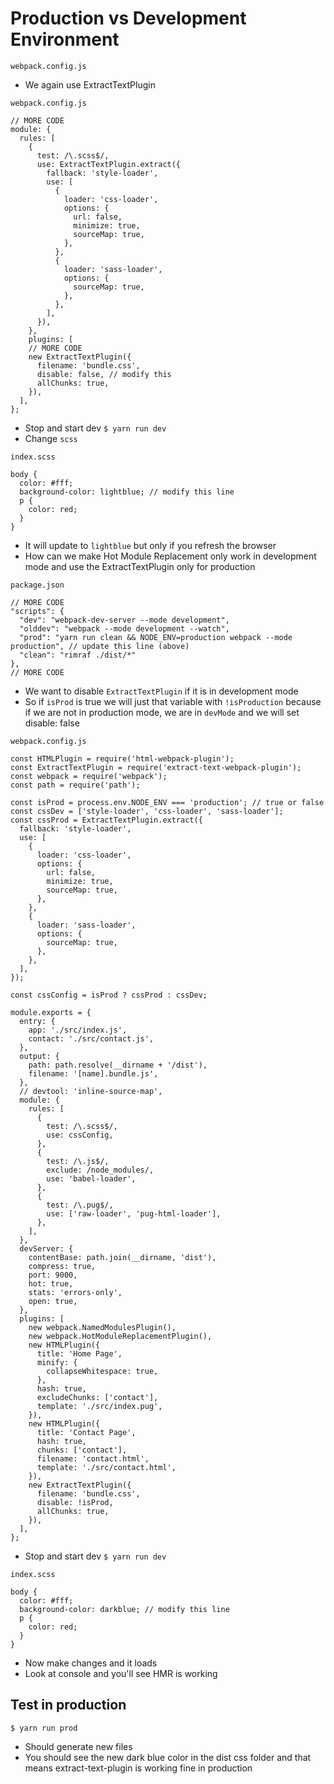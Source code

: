 # Production vs Development Environment
`webpack.config.js`

* We again use ExtractTextPlugin

`webpack.config.js`

```
// MORE CODE
module: {
  rules: [
    {
      test: /\.scss$/,
      use: ExtractTextPlugin.extract({
        fallback: 'style-loader',
        use: [
          {
            loader: 'css-loader',
            options: {
              url: false,
              minimize: true,
              sourceMap: true,
            },
          },
          {
            loader: 'sass-loader',
            options: {
              sourceMap: true,
            },
          },
        ],
      }),
    },
    plugins: [
    // MORE CODE
    new ExtractTextPlugin({
      filename: 'bundle.css',
      disable: false, // modify this
      allChunks: true,
    }),
  ],
};
```

* Stop and start dev `$ yarn run dev`
* Change `scss`

`index.scss`

```
body {
  color: #fff;
  background-color: lightblue; // modify this line
  p {
    color: red;
  }
}
```

* It will update to `lightblue` but only if you refresh the browser
* How can we make Hot Module Replacement only work in development mode and use the ExtractTextPlugin only for production

`package.json`

```
// MORE CODE
"scripts": {
  "dev": "webpack-dev-server --mode development",
  "olddev": "webpack --mode development --watch",
  "prod": "yarn run clean && NODE_ENV=production webpack --mode production", // update this line (above)
  "clean": "rimraf ./dist/*"
},
// MORE CODE
```

* We want to disable `ExtractTextPlugin` if it is in development mode
* So if `isProd` is true we will just that variable with `!isProduction` because if we are not in production mode, we are in `devMode` and we will set disable: false

`webpack.config.js`

```
const HTMLPlugin = require('html-webpack-plugin');
const ExtractTextPlugin = require('extract-text-webpack-plugin');
const webpack = require('webpack');
const path = require('path');

const isProd = process.env.NODE_ENV === 'production'; // true or false
const cssDev = ['style-loader', 'css-loader', 'sass-loader'];
const cssProd = ExtractTextPlugin.extract({
  fallback: 'style-loader',
  use: [
    {
      loader: 'css-loader',
      options: {
        url: false,
        minimize: true,
        sourceMap: true,
      },
    },
    {
      loader: 'sass-loader',
      options: {
        sourceMap: true,
      },
    },
  ],
});

const cssConfig = isProd ? cssProd : cssDev;

module.exports = {
  entry: {
    app: './src/index.js',
    contact: './src/contact.js',
  },
  output: {
    path: path.resolve(__dirname + '/dist'),
    filename: '[name].bundle.js',
  },
  // devtool: 'inline-source-map',
  module: {
    rules: [
      {
        test: /\.scss$/,
        use: cssConfig,
      },
      {
        test: /\.js$/,
        exclude: /node_modules/,
        use: 'babel-loader',
      },
      {
        test: /\.pug$/,
        use: ['raw-loader', 'pug-html-loader'],
      },
    ],
  },
  devServer: {
    contentBase: path.join(__dirname, 'dist'),
    compress: true,
    port: 9000,
    hot: true,
    stats: 'errors-only',
    open: true,
  },
  plugins: [
    new webpack.NamedModulesPlugin(),
    new webpack.HotModuleReplacementPlugin(),
    new HTMLPlugin({
      title: 'Home Page',
      minify: {
        collapseWhitespace: true,
      },
      hash: true,
      excludeChunks: ['contact'],
      template: './src/index.pug',
    }),
    new HTMLPlugin({
      title: 'Contact Page',
      hash: true,
      chunks: ['contact'],
      filename: 'contact.html',
      template: './src/contact.html',
    }),
    new ExtractTextPlugin({
      filename: 'bundle.css',
      disable: !isProd,
      allChunks: true,
    }),
  ],
};
```

* Stop and start dev `$ yarn run dev`

`index.scss`

```
body {
  color: #fff;
  background-color: darkblue; // modify this line 
  p {
    color: red;
  }
}
```

* Now make changes and it loads
* Look at console and you'll see HMR is working

## Test in production
`$ yarn run prod`

* Should generate new files
* You should see the new dark blue color in the dist css folder and that means extract-text-plugin is working fine in production
